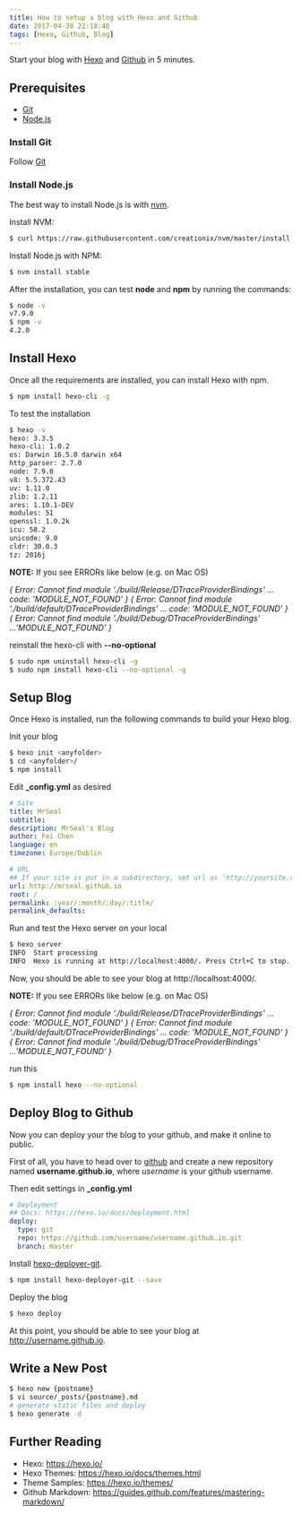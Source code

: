 ```yaml
---
title: How to setup a blog with Hexo and Github
date: 2017-04-30 22:18:40
tags: [Hexo, Github, Blog]
---
```

Start your blog with [Hexo](https://hexo.io/) and [Github](https://github.com/) in 5 minutes.

<!-- more -->

## Prerequisites

+ [Git](https://git-scm.com/)
+ [Node.js](https://nodejs.org/en/)

### Install Git
Follow [Git](https://git-scm.com/)

### Install Node.js
The best way to install Node.js is with [nvm](https://github.com/creationix/nvm).

Install NVM:
``` bash
$ curl https://raw.githubusercontent.com/creationix/nvm/master/install.sh | sh
```

Install Node.js with NPM:
``` bash
$ nvm install stable
```

After the installation, you can test **node** and **npm** by running the commands:
``` bash
$ node -v
v7.9.0
$ npm -v
4.2.0
```

## Install Hexo
Once all the requirements are installed, you can install Hexo with npm.
``` bash
$ npm install hexo-cli -g
```

To test the installation
``` bash
$ hexo -v
hexo: 3.3.5
hexo-cli: 1.0.2
os: Darwin 16.5.0 darwin x64
http_parser: 2.7.0
node: 7.9.0
v8: 5.5.372.43
uv: 1.11.0
zlib: 1.2.11
ares: 1.10.1-DEV
modules: 51
openssl: 1.0.2k
icu: 58.2
unicode: 9.0
cldr: 30.0.3
tz: 2016j
```

**NOTE:** If you see ERRORs like below (e.g. on Mac OS)

*{ Error: Cannot find module ‘./build/Release/DTraceProviderBindings' … code: 'MODULE_NOT_FOUND' }*
*{ Error: Cannot find module './build/default/DTraceProviderBindings' … code: 'MODULE_NOT_FOUND' }*
*{ Error: Cannot find module './build/Debug/DTraceProviderBindings' …’MODULE_NOT_FOUND’ }*

reinstall the hexo-cli with **\-\-no-optional**
``` bash
$ sudo npm uninstall hexo-cli -g
$ sudo npm install hexo-cli --no-optional -g
```


## Setup Blog
Once Hexo is installed, run the following commands to build your Hexo blog.

Init your blog
``` bash
$ hexo init <anyfolder>
$ cd <anyfolder>/
$ npm install
```

Edit **_config.yml** as desired
``` yml
# Site
title: MrSeal
subtitle:
description: MrSeal's Blog
author: Fei Chen
language: en
timezone: Europe/Dublin

# URL
## If your site is put in a subdirectory, set url as 'http://yoursite.com/child' and root as '/child/'
url: http://mrseal.github.io
root: /
permalink: :year/:month/:day/:title/
permalink_defaults:
```

Run and test the Hexo server on your local
``` bash
$ hexo server
INFO  Start processing
INFO  Hexo is running at http://localhost:4000/. Press Ctrl+C to stop.
```
Now, you should be able to see your blog at http://localhost:4000/.

**NOTE:** If you see ERRORs like below (e.g. on Mac OS)

*{ Error: Cannot find module ‘./build/Release/DTraceProviderBindings' … code: 'MODULE_NOT_FOUND' }*
*{ Error: Cannot find module './build/default/DTraceProviderBindings' … code: 'MODULE_NOT_FOUND' }*
*{ Error: Cannot find module './build/Debug/DTraceProviderBindings' …’MODULE_NOT_FOUND’ }*

run this
``` bash 
$ npm install hexo --no-optional
```

## Deploy Blog to Github
Now you can deploy your the blog to your github, and make it online to public.

First of all, you have to head over to [github](https://github.com/) and create a new repository named **username.github.io**, where *username* is your github username.

Then edit settings in **_config.yml**
``` yml
# Deployment
## Docs: https://hexo.io/docs/deployment.html
deploy:
  type: git
  repo: https://github.com/username/username.github.io.git
  branch: master
```

Install [hexo-deployer-git](https://github.com/hexojs/hexo-deployer-git).
``` bash
$ npm install hexo-deployer-git --save
```

Deploy the blog
``` bash
$ hexo deploy
```

At this point, you should be able to see your blog at http://username.github.io.


## Write a New Post

``` bash
$ hexo new {postname}
$ vi source/_posts/{postname}.md
# generate static files and deploy
$ hexo generate -d
```


## Further Reading
* Hexo: https://hexo.io/
* Hexo Themes: https://hexo.io/docs/themes.html
* Theme Samples: https://hexo.io/themes/
* Github Markdown: https://guides.github.com/features/mastering-markdown/

